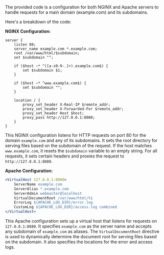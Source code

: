 The provided code is a configuration for both NGINX and Apache servers to handle requests for a main domain (example.com) and its subdomains.

Here's a breakdown of the code:

**NGINX Configuration:**

```nginx
server {
    listen 80;
    server_name example.com *.example.com;
    root /var/www/html/$subdomain;
    set $subdomain "";

    if ($host ~* ^([a-z0-9-.]+).example.com$) {
        set $subdomain $1;
    }

    if ($host ~* ^www.example.com$) {
        set $subdomain "";
    }

    location / {
        proxy_set_header X-Real-IP $remote_addr;
        proxy_set_header X-Forwarded-For $remote_addr;
        proxy_set_header Host $host;
        proxy_pass http://127.0.0.1:8080;
    }
}
```

This NGINX configuration listens for HTTP requests on port 80 for the domain `example.com` and any of its subdomains. It sets the root directory for serving files based on the subdomain of the request. If the host matches `www.example.com`, it resets the `$subdomain` variable to an empty string. For all requests, it sets certain headers and proxies the request to `http://127.0.0.1:8080`.

**Apache Configuration:**

```apache
<VirtualHost 127.0.0.1:8080>
    ServerName example.com
    ServerAlias *.example.com
    ServerAdmin webmaster@localhost
    VirtualDocumentRoot /var/www/html/%1
    ErrorLog ${APACHE_LOG_DIR}/error.log
    CustomLog ${APACHE_LOG_DIR}/access.log combined
</VirtualHost>
```

This Apache configuration sets up a virtual host that listens for requests on `127.0.0.1:8080`. It specifies `example.com` as the server name and accepts any subdomain of `example.com` as aliases. The `VirtualDocumentRoot` directive is used to dynamically determine the document root for serving files based on the subdomain. It also specifies the locations for the error and access logs.
